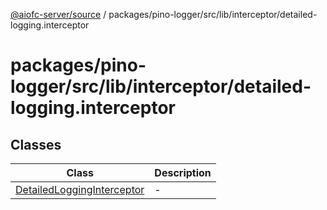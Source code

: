 [@aiofc-server/source](../../../../../../index.md) / packages/pino-logger/src/lib/interceptor/detailed-logging.interceptor

# packages/pino-logger/src/lib/interceptor/detailed-logging.interceptor

## Classes

| Class | Description |
| ------ | ------ |
| [DetailedLoggingInterceptor](classes/DetailedLoggingInterceptor.md) | - |
